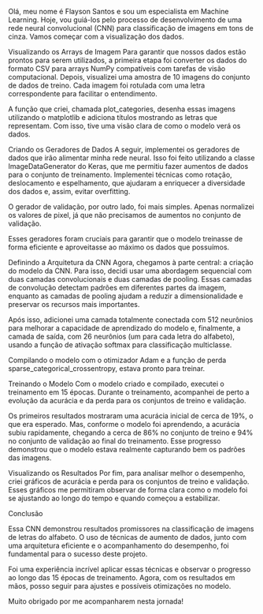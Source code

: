 Olá, meu nome é Flayson Santos e sou um especialista em Machine Learning. Hoje, vou guiá-los pelo processo de desenvolvimento de uma rede neural convolucional (CNN) para classificação de imagens em tons de cinza. Vamos começar com a visualização dos dados.

Visualizando os Arrays de Imagem
Para garantir que nossos dados estão prontos para serem utilizados, a primeira etapa foi converter os dados do formato CSV para arrays NumPy compatíveis com tarefas de visão computacional. Depois, visualizei uma amostra de 10 imagens do conjunto de dados de treino. Cada imagem foi rotulada com uma letra correspondente para facilitar o entendimento.

A função que criei, chamada plot_categories, desenha essas imagens utilizando o matplotlib e adiciona títulos mostrando as letras que representam. Com isso, tive uma visão clara de como o modelo verá os dados.

Criando os Geradores de Dados
A seguir, implementei os geradores de dados que irão alimentar minha rede neural. Isso foi feito utilizando a classe ImageDataGenerator do Keras, que me permitiu fazer aumentos de dados para o conjunto de treinamento. Implementei técnicas como rotação, deslocamento e espelhamento, que ajudaram a enriquecer a diversidade dos dados e, assim, evitar overfitting.

O gerador de validação, por outro lado, foi mais simples. Apenas normalizei os valores de pixel, já que não precisamos de aumentos no conjunto de validação.

Esses geradores foram cruciais para garantir que o modelo treinasse de forma eficiente e aproveitasse ao máximo os dados que possuímos.

Definindo a Arquitetura da CNN
Agora, chegamos à parte central: a criação do modelo da CNN. Para isso, decidi usar uma abordagem sequencial com duas camadas convolucionais e duas camadas de pooling. Essas camadas de convolução detectam padrões em diferentes partes da imagem, enquanto as camadas de pooling ajudam a reduzir a dimensionalidade e preservar os recursos mais importantes.

Após isso, adicionei uma camada totalmente conectada com 512 neurônios para melhorar a capacidade de aprendizado do modelo e, finalmente, a camada de saída, com 26 neurônios (um para cada letra do alfabeto), usando a função de ativação softmax para classificação multiclasse.

Compilando o modelo com o otimizador Adam e a função de perda sparse_categorical_crossentropy, estava pronto para treinar.

Treinando o Modelo
Com o modelo criado e compilado, executei o treinamento em 15 épocas. Durante o treinamento, acompanhei de perto a evolução da acurácia e da perda para os conjuntos de treino e validação.

Os primeiros resultados mostraram uma acurácia inicial de cerca de 19%, o que era esperado. Mas, conforme o modelo foi aprendendo, a acurácia subiu rapidamente, chegando a cerca de 86% no conjunto de treino e 94% no conjunto de validação ao final do treinamento. Esse progresso demonstrou que o modelo estava realmente capturando bem os padrões das imagens.

Visualizando os Resultados
Por fim, para analisar melhor o desempenho, criei gráficos de acurácia e perda para os conjuntos de treino e validação. Esses gráficos me permitiram observar de forma clara como o modelo foi se ajustando ao longo do tempo e quando começou a estabilizar.

Conclusão

Essa CNN demonstrou resultados promissores na classificação de imagens de letras do alfabeto. O uso de técnicas de aumento de dados, junto com uma arquitetura eficiente e o acompanhamento do desempenho, foi fundamental para o sucesso deste projeto.

Foi uma experiência incrível aplicar essas técnicas e observar o progresso ao longo das 15 épocas de treinamento. Agora, com os resultados em mãos, posso seguir para ajustes e possíveis otimizações no modelo.

Muito obrigado por me acompanharem nesta jornada!
